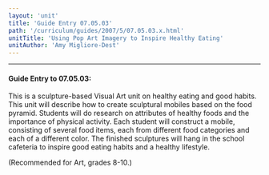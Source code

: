 ```yaml
---
layout: 'unit'
title: 'Guide Entry 07.05.03'
path: '/curriculum/guides/2007/5/07.05.03.x.html'
unitTitle: 'Using Pop Art Imagery to Inspire Healthy Eating'
unitAuthor: 'Amy Migliore-Dest'
---
```


<body>
<hr/>
 <h4>
  Guide Entry to 07.05.03:
 </h4>
 <p>
  This is a sculpture-based Visual Art unit on healthy eating and good habits. This unit will describe how to create sculptural mobiles based on the food pyramid. Students will do research on attributes of healthy foods and the importance of physical activity. Each student will construct a mobile, consisting of several food items, each from different food categories and each of a different color. The finished sculptures will hang in the school cafeteria to inspire good eating habits and a healthy lifestyle.
 </p>
<p>
  (Recommended for Art, grades 8-10.)
 </p>

</body>
